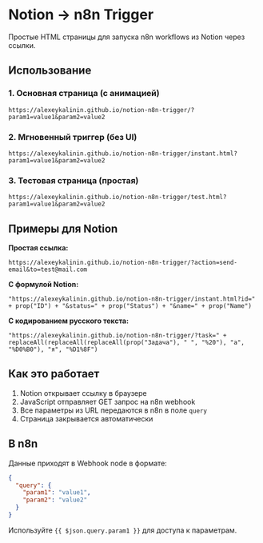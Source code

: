 # Notion → n8n Trigger

Простые HTML страницы для запуска n8n workflows из Notion через ссылки.

## Использование

### 1. Основная страница (с анимацией)
```
https://alexeykalinin.github.io/notion-n8n-trigger/?param1=value1&param2=value2
```

### 2. Мгновенный триггер (без UI)
```
https://alexeykalinin.github.io/notion-n8n-trigger/instant.html?param1=value1&param2=value2
```

### 3. Тестовая страница (простая)
```
https://alexeykalinin.github.io/notion-n8n-trigger/test.html?param1=value1&param2=value2
```

## Примеры для Notion

**Простая ссылка:**
```
https://alexeykalinin.github.io/notion-n8n-trigger/?action=send-email&to=test@mail.com
```

**С формулой Notion:**
```
"https://alexeykalinin.github.io/notion-n8n-trigger/instant.html?id=" + prop("ID") + "&status=" + prop("Status") + "&name=" + prop("Name")
```

**С кодированием русского текста:**
```
"https://alexeykalinin.github.io/notion-n8n-trigger/?task=" + replaceAll(replaceAll(replaceAll(prop("Задача"), " ", "%20"), "а", "%D0%B0"), "я", "%D1%8F")
```

## Как это работает

1. Notion открывает ссылку в браузере
2. JavaScript отправляет GET запрос на n8n webhook
3. Все параметры из URL передаются в n8n в поле `query`
4. Страница закрывается автоматически

## В n8n

Данные приходят в Webhook node в формате:
```json
{
  "query": {
    "param1": "value1",
    "param2": "value2"
  }
}
```

Используйте `{{ $json.query.param1 }}` для доступа к параметрам.